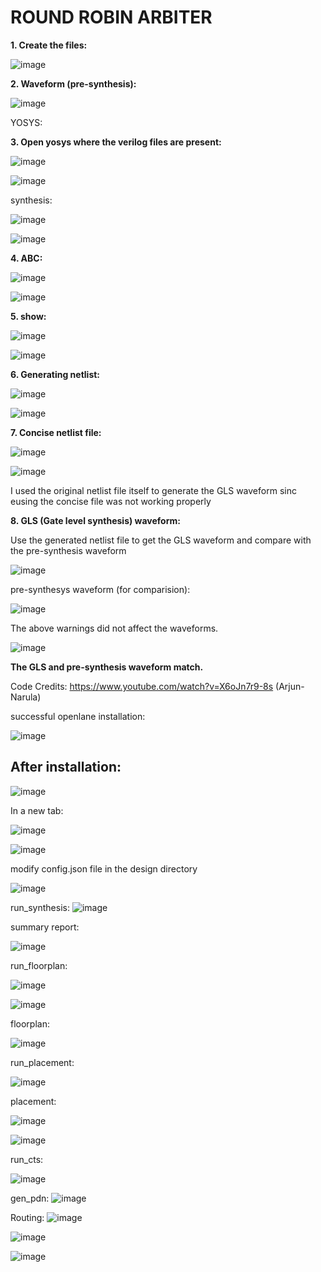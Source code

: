 # ROUND ROBIN ARBITER

__1. Create the files:__
   
![image](https://github.com/Navya-tayi/pes_rr_arbiter/assets/79205242/fd2e38ab-6ff5-409e-8580-45c13f37b907.png)

__2. Waveform (pre-synthesis):__

![image](https://github.com/Navya-tayi/pes_rr_arbiter/assets/79205242/b89d35b3-5f8a-4f57-907c-c7626f41768f.png)

YOSYS:

__3. Open yosys where the verilog files are present:__

![image](https://github.com/Navya-tayi/pes_rr_arbiter/assets/79205242/77580f96-f90d-491f-bfba-d12a635edc60.png)


![image](https://github.com/Navya-tayi/pes_rr_arbiter/assets/79205242/6a7e3535-b118-4e58-aaef-ad46193da4c0.png)

synthesis:

![image](https://github.com/Navya-tayi/pes_rr_arbiter/assets/79205242/56c30750-9cd8-41d2-b0b2-069546e5633f.png)


![image](https://github.com/Navya-tayi/pes_rr_arbiter/assets/79205242/3c32c520-f6ee-4076-9142-0fbc608016b4.png)

__4. ABC:__

![image](https://github.com/Navya-tayi/pes_rr_arbiter/assets/79205242/5c2d69a9-6f1e-48e2-9ab8-018c8fc74cd8.png)

![image](https://github.com/Navya-tayi/pes_rr_arbiter/assets/79205242/0d6e5721-f6c5-4f8d-9261-f97165ad9edb.png)

__5. show:__

![image](https://github.com/Navya-tayi/pes_rr_arbiter/assets/79205242/b2cf5b41-26b7-47cc-b4d1-173670a26c15.png)

![image](https://github.com/Navya-tayi/pes_rr_arbiter/assets/79205242/1e8a4701-1061-4240-9484-c525d7d7e8a2.png)

__6. Generating netlist:__

![image](https://github.com/Navya-tayi/pes_rr_arbiter/assets/79205242/677c45e8-f673-41ba-a1d2-6fbcc1129a65.png)


![image](https://github.com/Navya-tayi/pes_rr_arbiter/assets/79205242/212d9c74-da12-4380-8401-399ea49386f5.png)

__7. Concise netlist file:__

![image](https://github.com/Navya-tayi/pes_rr_arbiter/assets/79205242/d19ce7d8-fee7-4467-8d38-4a96c5d5cd00.png)

![image](https://github.com/Navya-tayi/pes_rr_arbiter/assets/79205242/3e7acee3-425c-4121-bb0e-05fcef986cf0.png)

I used the original netlist file itself to generate the GLS waveform sinc eusing the concise file was not working properly

__8. GLS (Gate level synthesis) waveform:__

Use the generated netlist file to get the GLS waveform and compare with the pre-synthesis waveform

![image](https://github.com/Navya-tayi/pes_rr_arbiter/assets/79205242/4ab29d70-ca7d-4351-a6cb-1307bfc8a7e3)

pre-synthesys waveform (for comparision):

![image](https://github.com/Navya-tayi/pes_rr_arbiter/assets/79205242/b89d35b3-5f8a-4f57-907c-c7626f41768f.png)

The above warnings did not affect the waveforms.

![image](https://github.com/Navya-tayi/pes_rr_arbiter/assets/79205242/13e5d330-81aa-4009-92fc-6669d7ac933a.png)

__The GLS and pre-synthesis waveform match.__

Code Credits:
https://www.youtube.com/watch?v=X6oJn7r9-8s (Arjun-Narula)

successful openlane installation:

![image](https://github.com/Navya-tayi/pes_rr_arbiter/assets/79205242/f0ce46f3-5c05-4f7e-84d9-1774112695cc)


## After installation:

![image](https://github.com/Navya-tayi/pes_rr_arbiter/assets/79205242/92c7fc06-0e9b-4285-819a-9a99bcf3894f)


In a new tab:

![image](https://github.com/Navya-tayi/pes_rr_arbiter/assets/79205242/80051c9a-bf1b-4368-9dcb-2b4bcb39da6a)


![image](https://github.com/Navya-tayi/pes_rr_arbiter/assets/79205242/f6204385-38cf-48e9-b83e-41d1d36aee04)

modify config.json file in the design directory

![image](https://github.com/Navya-tayi/pes_rr_arbiter/assets/79205242/26ba25bc-eb43-4386-b548-168d4e0dfa09)


run_synthesis:
![image](https://github.com/Navya-tayi/pes_rr_arbiter/assets/79205242/d4960d44-e15c-4fbf-ad3f-93f4b8cdba43)

summary report:

![image](https://github.com/Navya-tayi/pes_rr_arbiter/assets/79205242/a44ce181-a325-480c-96ec-cb35ae60f24c)

run_floorplan:

![image](https://github.com/Navya-tayi/pes_rr_arbiter/assets/79205242/8fad6a53-85a4-4ab4-87df-d3153617f851)


![image](https://github.com/Navya-tayi/pes_rr_arbiter/assets/79205242/43699c2a-f66c-4dbc-9862-b6318e1939e7)

floorplan:

![image](https://github.com/Navya-tayi/pes_rr_arbiter/assets/79205242/d730e5c0-eacb-49d8-9a36-58975927fded)

run_placement:

![image](https://github.com/Navya-tayi/pes_rr_arbiter/assets/79205242/59ff45f6-5032-479c-929c-08e31ab2beba)

placement:


![image](https://github.com/Navya-tayi/pes_rr_arbiter/assets/79205242/7da41c98-da20-46b7-a759-a2baee6ea0fd)



![image](https://github.com/Navya-tayi/pes_rr_arbiter/assets/79205242/34c444db-84a8-4cee-9ff0-5f053af3c907)

run_cts:

![image](https://github.com/Navya-tayi/pes_rr_arbiter/assets/79205242/9532750a-d7f3-4c1f-b980-6e2f1335c9b1)

gen_pdn:
![image](https://github.com/Navya-tayi/pes_rr_arbiter/assets/79205242/c38ebdcd-53da-49db-9298-fc6beb0398b1)

Routing:
![image](https://github.com/Navya-tayi/pes_rr_arbiter/assets/79205242/c5cb7300-350d-4342-9352-0212fb4a4d76)

![image](https://github.com/Navya-tayi/pes_rr_arbiter/assets/79205242/a0d7eaa5-6e25-45ee-ad04-b1045e276b8c)

![image](https://github.com/Navya-tayi/pes_rr_arbiter/assets/79205242/35bc44b8-d99f-48a6-b591-66b37c909be1)


















